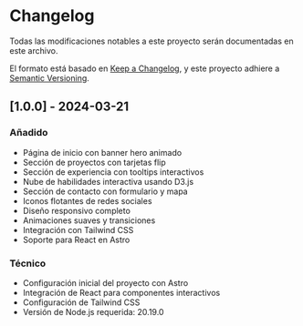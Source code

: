 # Changelog

Todas las modificaciones notables a este proyecto serán documentadas en este archivo.

El formato está basado en [Keep a Changelog](https://keepachangelog.com/es-ES/1.0.0/),
y este proyecto adhiere a [Semantic Versioning](https://semver.org/spec/v2.0.0.html).

## [1.0.0] - 2024-03-21

### Añadido
- Página de inicio con banner hero animado
- Sección de proyectos con tarjetas flip
- Sección de experiencia con tooltips interactivos
- Nube de habilidades interactiva usando D3.js
- Sección de contacto con formulario y mapa
- Iconos flotantes de redes sociales
- Diseño responsivo completo
- Animaciones suaves y transiciones
- Integración con Tailwind CSS
- Soporte para React en Astro

### Técnico
- Configuración inicial del proyecto con Astro
- Integración de React para componentes interactivos
- Configuración de Tailwind CSS
- Versión de Node.js requerida: 20.19.0